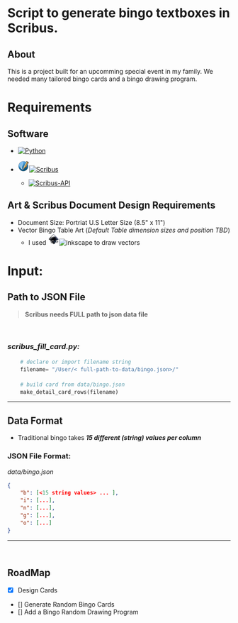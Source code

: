 # Script to generate bingo textboxes in Scribus.

## About

This is a project built for an upcomming special event in my family. We needed many tailored bingo cards and a bingo drawing program.

# Requirements


## Software
* [![Python][Python]][Python-url]

* [![Scribus-logo][Scribus-logo]![Scribus][Scribus]][Scribus-url]
    *  [![Scribus-API][Scribus-API]][Scribus-url]

## Art  & Scribus Document Design Requirements
- Document Size: Portriat U.S Letter Size (8.5" x 11")
- Vector Bingo Table Art (<i>Default Table dimension sizes and position TBD</i>)
    - I used ![inkscape-logo]![inkscape][inkscape] to draw vectors



# Input: 


## Path to JSON File
> **Scribus needs FULL path to json data file**
<br>

### <i>scribus_fill_card.py:</i>
```python
    # declare or import filename string
    filename= "/User/< full-path-to-data/bingo.json>/"

    # build card from data/bingo.json
    make_detail_card_rows(filename) 
```
***
## Data Format
- Traditional bingo takes <strong>*15 different (string) values per column*</strong> 


### JSON File Format:
<i>data/bingo.json</i>
```json
{
    "b": [<15 string values> ... ],
    "i": [...],
    "n": [...],
    "g": [...],
    "o": [...]
}
```
***


</br>

## RoadMap

- [x] Design Cards
- [] Generate Random Bingo Cards
- [] Add a Bingo Random Drawing Program 



[Python]: https://img.shields.io/badge/python3-3670A0?style=for-the-badge&logo=python&logoColor=ffdd54
[Python-url]: https://github.com/othneildrew/Best-README-Template/graphs/contributors

[Scribus-logo]: assets/Scribus_logo-sm.png
[Scribus]: https://img.shields.io/badge/Scribus-version_1.6+-blue
[Scribus-url]: https://sourceforge.net/projects/scribus/

[Scribus-Api]: https://img.shields.io/badge/Scribus_API-(Built_into_Scribus)-8A2BE2

[Scribus-API-url]:https://wiki.scribus.net/canvas/Scripter_API

[inkscape-logo]: assets/Inkscape_Logo-sm.png
[inkscape]: https://img.shields.io/badge/Inkscape-white
[inkscape-url]: https://inkscape.org/